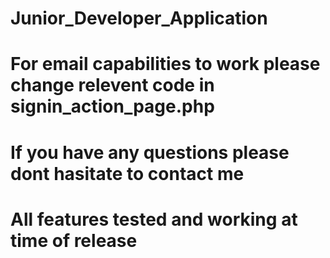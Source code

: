 # Junior_Developer_Application

# For email capabilities to work please change relevent code in signin_action_page.php 

# If you have any questions please dont hasitate to contact me 

# All features tested and working at time of release 
